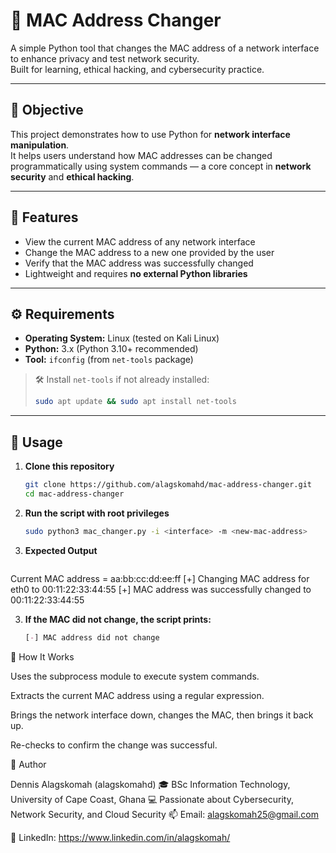 # 🧠 MAC Address Changer

A simple Python tool that changes the MAC address of a network interface to enhance privacy and test network security.  
Built for learning, ethical hacking, and cybersecurity practice.

---

## 🎯 Objective
This project demonstrates how to use Python for **network interface manipulation**.  
It helps users understand how MAC addresses can be changed programmatically using system commands — a core concept in **network security** and **ethical hacking**.

---

## 🧩 Features
- View the current MAC address of any network interface  
- Change the MAC address to a new one provided by the user  
- Verify that the MAC address was successfully changed  
- Lightweight and requires **no external Python libraries**

---

## ⚙️ Requirements
- **Operating System:** Linux (tested on Kali Linux)  
- **Python:** 3.x (Python 3.10+ recommended)  
- **Tool:** `ifconfig` (from `net-tools` package)

> 🛠️ Install `net-tools` if not already installed:
> ```bash
> sudo apt update && sudo apt install net-tools
> ```

---

## 🚀 Usage

1. **Clone this repository**
   ```bash
   git clone https://github.com/alagskomahd/mac-address-changer.git
   cd mac-address-changer
   
2. **Run the script with root privileges**
   ```bash
   sudo python3 mac_changer.py -i <interface> -m <new-mac-address>

3. **Expected Output**
   ```psql
  Current MAC address = aa:bb:cc:dd:ee:ff
  [+] Changing MAC address for eth0 to 00:11:22:33:44:55
  [+] MAC address was successfully changed to 00:11:22:33:44:55

3. **If the MAC did not change, the script prints:**
   ```css
   [-] MAC address did not change

🧠 How It Works

Uses the subprocess module to execute system commands.

Extracts the current MAC address using a regular expression.

Brings the network interface down, changes the MAC, then brings it back up.

Re-checks to confirm the change was successful.

👤 Author

Dennis Alagskomah (alagskomahd)
🎓 BSc Information Technology, University of Cape Coast, Ghana
💻 Passionate about Cybersecurity, Network Security, and Cloud Security
📫 Email: alagskomah25@gmail.com

🔗 LinkedIn: https://www.linkedin.com/in/alagskomah/
   






   
